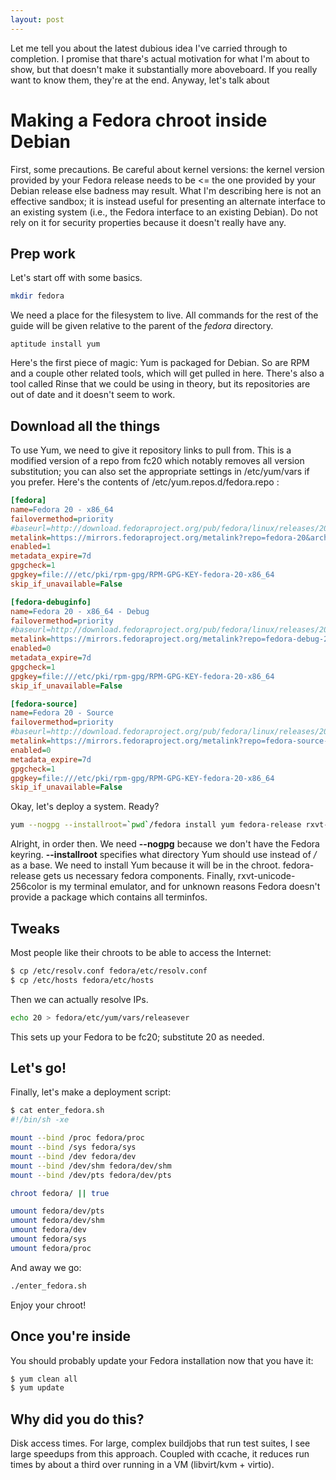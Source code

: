 ```yaml
---
layout: post
---
```


Let me tell you about the latest dubious idea I've carried through to
completion.  I promise that thare's actual motivation for what I'm about to
show, but that doesn't make it substantially more aboveboard.  If you really
want to know them, they're at the end.  Anyway, let's talk about

Making a Fedora chroot inside Debian
====================================

First, some precautions.  Be careful about kernel versions: the kernel version
provided by your Fedora release needs to be <= the one provided by your Debian
release else badness may result.  What I'm describing here is not an effective
sandbox; it is instead useful for presenting an alternate interface to an
existing system (i.e., the Fedora interface to an existing Debian).  Do not
rely on it for security properties because it doesn't really have any.

Prep work
---------

Let's start off with some basics.

```bash
mkdir fedora
```

We need a place for the filesystem to live.  All commands for the rest of the
guide will be given relative to the parent of the *fedora* directory.

```
aptitude install yum
```

Here's the first piece of magic: Yum is packaged for Debian.  So are RPM and a
couple other related tools, which will get pulled in here.  There's also a
tool called Rinse that we could be using in theory, but its repositories are
out of date and it doesn't seem to work.

Download all the things
-----------------------

To use Yum, we need to give it repository links to pull from.  This is a
modified version of a repo from fc20 which notably removes all version
substitution; you can also set the appropriate settings in /etc/yum/vars if
you prefer.  Here's the contents of /etc/yum.repos.d/fedora.repo :

```ini
[fedora]
name=Fedora 20 - x86_64
failovermethod=priority
#baseurl=http://download.fedoraproject.org/pub/fedora/linux/releases/20/Everything/x86_64/os/
metalink=https://mirrors.fedoraproject.org/metalink?repo=fedora-20&arch=x86_64
enabled=1
metadata_expire=7d
gpgcheck=1
gpgkey=file:///etc/pki/rpm-gpg/RPM-GPG-KEY-fedora-20-x86_64
skip_if_unavailable=False

[fedora-debuginfo]
name=Fedora 20 - x86_64 - Debug
failovermethod=priority
#baseurl=http://download.fedoraproject.org/pub/fedora/linux/releases/20/Everything/x86_64/debug/
metalink=https://mirrors.fedoraproject.org/metalink?repo=fedora-debug-20&arch=x86_64
enabled=0
metadata_expire=7d
gpgcheck=1
gpgkey=file:///etc/pki/rpm-gpg/RPM-GPG-KEY-fedora-20-x86_64
skip_if_unavailable=False

[fedora-source]
name=Fedora 20 - Source
failovermethod=priority
#baseurl=http://download.fedoraproject.org/pub/fedora/linux/releases/20/Everything/source/SRPMS/
metalink=https://mirrors.fedoraproject.org/metalink?repo=fedora-source-20&arch=x86_64
enabled=0
metadata_expire=7d
gpgcheck=1
gpgkey=file:///etc/pki/rpm-gpg/RPM-GPG-KEY-fedora-20-x86_64
skip_if_unavailable=False
```

Okay, let's deploy a system.  Ready?

```bash
yum --nogpg --installroot=`pwd`/fedora install yum fedora-release rxvt-unicode-256color
```

Alright, in order then.  We need **--nogpg** because we don't have the Fedora
keyring.  **--installroot** specifies what directory Yum should use instead of
*/* as a base.  We need to install Yum because it will be in the chroot.
fedora-release gets us necessary fedora components.  Finally,
rxvt-unicode-256color is my terminal emulator, and for unknown reasons Fedora
doesn't provide a package which contains all terminfos.

Tweaks
------

Most people like their chroots to be able to access the Internet:

```bash
$ cp /etc/resolv.conf fedora/etc/resolv.conf
$ cp /etc/hosts fedora/etc/hosts
```

Then we can actually resolve IPs.

```bash
echo 20 > fedora/etc/yum/vars/releasever
```

This sets up your Fedora to be fc20; substitute 20 as needed.

Let's go!
---------

Finally, let's make a deployment script:

```bash
$ cat enter_fedora.sh
#!/bin/sh -xe

mount --bind /proc fedora/proc
mount --bind /sys fedora/sys
mount --bind /dev fedora/dev
mount --bind /dev/shm fedora/dev/shm
mount --bind /dev/pts fedora/dev/pts

chroot fedora/ || true

umount fedora/dev/pts
umount fedora/dev/shm
umount fedora/dev
umount fedora/sys
umount fedora/proc
```

And away we go:

```bash
./enter_fedora.sh
```

Enjoy your chroot!

Once you're inside
------------------

You should probably update your Fedora installation now that you have it:

```bash
$ yum clean all
$ yum update
```

Why did you do this?
--------------------

Disk access times.  For large, complex buildjobs that run test suites, I see
large speedups from this approach.  Coupled with ccache, it reduces run times
by about a third over running in a VM (libvirt/kvm + virtio).
